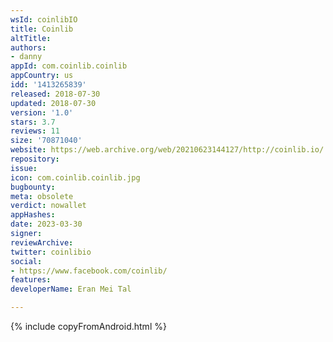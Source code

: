 ```yaml
---
wsId: coinlibIO
title: Coinlib
altTitle: 
authors:
- danny
appId: com.coinlib.coinlib
appCountry: us
idd: '1413265839'
released: 2018-07-30
updated: 2018-07-30
version: '1.0'
stars: 3.7
reviews: 11
size: '70871040'
website: https://web.archive.org/web/20210623144127/http://coinlib.io/
repository: 
issue: 
icon: com.coinlib.coinlib.jpg
bugbounty: 
meta: obsolete
verdict: nowallet
appHashes: 
date: 2023-03-30
signer: 
reviewArchive: 
twitter: coinlibio
social:
- https://www.facebook.com/coinlib/
features: 
developerName: Eran Mei Tal

---
```


{% include copyFromAndroid.html %}